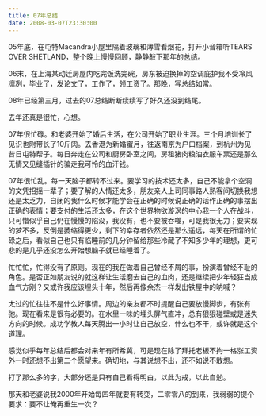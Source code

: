 ```yaml
---
title: 07年总结
date: 2008-03-07T23:30:00
---
```


05年底，在屯特Macandra小屋里隔着玻璃和薄雪看烟花，打开小音箱听TEARS OVER
SHETLAND，整个晚上慢慢回顾，静静敲下那年的[总结](/posts/e58f88e698afe4b880e5b9b4)。

<!--more-->

06末，在上海某动迁房屋内吃完饭洗完碗，房东被迫换掉的空调庇护我不受冷风凛冽，毕业了，发论文了，工作了，领工资了。那晚，写[总结](/posts/06e680bbe7bb93)如常。

08年已经第三月，过去的07总结断断续续写了好久还没到结尾。

去年还真是很忙，心想。 

07年很忙碌。和老婆开始了婚后生活，在公司开始了职业生涯。三个月培训长了见识也附带长了10斤肉。去香港为新婚蜜月，往返南京为户口档案，到杭州为见昔日屯特帮子。每日奔走在公司和厨房卧室之间，房租猪肉粮油衣服车票还是那么无情又见缝插针的骗走我可怜的血汗钱。

07年很忙乱。每一天脑子都转不过来。要学习的技术还太多，自己不能拿个空洞的文凭招摇一辈子；要了解的人情还太多，朋友亲人上司同事路人熟客间切换我想还是太乏力，自闭的我什么时候才能学会在正确的时候说正确的话作正确的事摆出正确的表情；要支付的生活还太多，在这个世界物欲漩涡的中心我一个人在战斗，只可惜似乎自己仍在慢慢的陷没，我没有，也不要被吞噬，可是我很无力；要实现的梦不多，反倒是萎缩得更少，剩下的幸存者依然还是那么遥远，每天在所谓的忙碌之后，看似自己也只有临睡前的几分钟留给那些冷藏了不知多少年的理想，更可悲的是几乎还没怎么开始想脑子就已经睡着了。 

忙忙忙，忙得没有了原则。现在的我在做着自己曾经不屑的事，扮演着曾经不耻的角色。是否正如朋友说的就这样让生活磨去自己的血肉，还是继续把少年轻狂当成血气方刚？又或许我应该埋头十年，然后再像余杰一样发出铁屋中的呐喊？ 

太过的忙往往不是什么好事情。周边的亲友都不时提醒自己要放慢脚步，有张有弛。现在看来是很有必要的。在水里一味的埋头屏气直冲，总有狠狠碰壁或是迷失方向的时候。成功学教人每天腾出一小时让自己放空，什么也不干，或许就是这个道理。 

感觉似乎每年总结后都会对来年有所希冀，可是现在除了拜托老板不拘一格涨工资外一时还想不出第二个愿望来。确切地，与其说想不出，还不如说不敢想。 

打了那么多的字，大部分还是只有自己看得明白，以此为戒，以此自勉。 

那天和老婆说我2000年开始每四年就要有转变，二零零八的到来，我弱弱的提个要求：要不让俺再重生一次？
